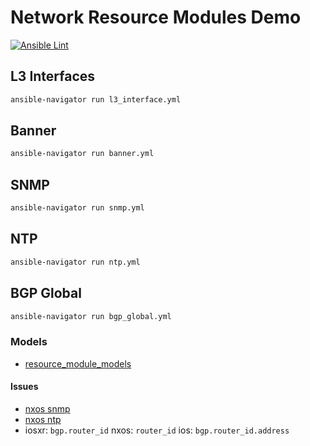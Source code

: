# Network Resource Modules Demo
[![Ansible Lint](https://github.com/nleiva/ansible-net-modules/actions/workflows/ansible-lint.yml/badge.svg)](https://github.com/nleiva/ansible-net-modules/actions/workflows/ansible-lint.yml)

## L3 Interfaces

```bash
ansible-navigator run l3_interface.yml
```

## Banner

```bash
ansible-navigator run banner.yml
```

## SNMP

```bash
ansible-navigator run snmp.yml
```

## NTP

```bash
ansible-navigator run ntp.yml
```

## BGP Global

```bash
ansible-navigator run bgp_global.yml
```

### Models

- [resource_module_models](https://github.com/ansible-network/resource_module_models/tree/master/models)

#### Issues

- [nxos snmp](https://github.com/ansible-collections/cisco.nxos/issues/433)
- [nxos ntp](https://github.com/ansible-collections/cisco.nxos/issues/450)
- iosxr: `bgp.router_id` nxos: `router_id` ios: `bgp.router_id.address`